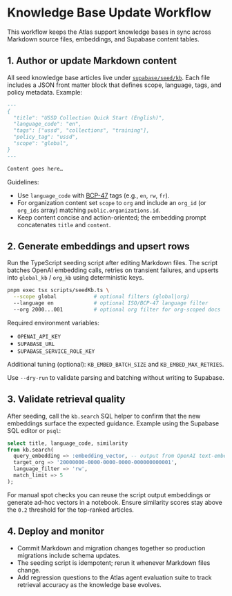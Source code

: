 # Knowledge Base Update Workflow

This workflow keeps the Atlas support knowledge bases in sync across Markdown
source files, embeddings, and Supabase content tables.

## 1. Author or update Markdown content

All seed knowledge base articles live under
[`supabase/seed/kb`](../supabase/seed/kb/). Each file includes a JSON front
matter block that defines scope, language, tags, and policy metadata. Example:

```markdown
---
{
  "title": "USSD Collection Quick Start (English)",
  "language_code": "en",
  "tags": ["ussd", "collections", "training"],
  "policy_tag": "ussd",
  "scope": "global",
}
---

Content goes here…
```

Guidelines:

- Use `language_code` with
  [BCP-47](https://www.rfc-editor.org/rfc/bcp/bcp47.txt) tags (e.g., `en`, `rw`,
  `fr`).
- For organization content set `scope` to `org` and include an `org_id` (or
  `org_ids` array) matching `public.organizations.id`.
- Keep content concise and action-oriented; the embedding prompt concatenates
  `title` and `content`.

## 2. Generate embeddings and upsert rows

Run the TypeScript seeding script after editing Markdown files. The script
batches OpenAI embedding calls, retries on transient failures, and upserts into
`global_kb` / `org_kb` using deterministic keys.

```bash
pnpm exec tsx scripts/seedKb.ts \
  --scope global            # optional filters (global|org)
  --language en             # optional ISO/BCP-47 language filter
  --org 2000...001          # optional org filter for org-scoped docs
```

Required environment variables:

- `OPENAI_API_KEY`
- `SUPABASE_URL`
- `SUPABASE_SERVICE_ROLE_KEY`

Additional tuning (optional): `KB_EMBED_BATCH_SIZE` and `KB_EMBED_MAX_RETRIES`.

Use `--dry-run` to validate parsing and batching without writing to Supabase.

## 3. Validate retrieval quality

After seeding, call the `kb.search` SQL helper to confirm that the new
embeddings surface the expected guidance. Example using the Supabase SQL editor
or `psql`:

```sql
select title, language_code, similarity
from kb.search(
  query_embedding => :embedding_vector, -- output from OpenAI text-embedding-3-large
  target_org => '20000000-0000-0000-0000-000000000001',
  language_filter => 'rw',
  match_limit => 5
);
```

For manual spot checks you can reuse the script output embeddings or generate
ad-hoc vectors in a notebook. Ensure similarity scores stay above the `0.2`
threshold for the top-ranked articles.

## 4. Deploy and monitor

- Commit Markdown and migration changes together so production migrations
  include schema updates.
- The seeding script is idempotent; rerun it whenever Markdown files change.
- Add regression questions to the Atlas agent evaluation suite to track
  retrieval accuracy as the knowledge base evolves.
